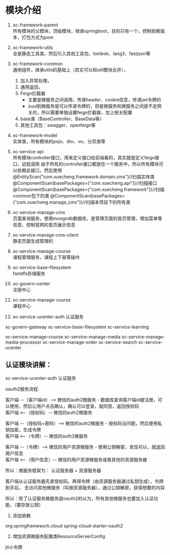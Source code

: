 # 模块介绍

1. xc-framework-parent\
所有模块的父模块，顶级模块，继承springboot，目的只有一个，控制依赖版本，打包方式为pom

2. xc-framework-utils\
全是静态工具类，然后引入其他工具包，lombok、lang3、fastjson等

3. xc-framework-common\
通用组件，继承utils的基础上（其实可以和util模块合并），
    1. 加入异常处理，
    2. 通用返回，
    3. Feign拦截器
        * 主要是微服务之间调用，传递header、cookie信息，传递jwt令牌的
        * zuul到微服务是可以传递令牌的，但是微服务和微服务之间是不走网关的，所以需要单独设置feign拦截器，加上相关配置
    4. base类（BaseController、BaseData等）
    5. 其他工具包：swagger、openfeign等

4. xc-framework-model\
实体类，所有模块的pojo、dto、vo、分页类等

5. xc-service-api\
所有模块controller接口，用来定义接口给前端看的，其实就是定义feign接口，远程调用
由于所有的controller接口都放在一个服务中，所以所有模块可以依赖此接口，然后使用
@EntityScan("com.xuecheng.framework.domain.cms")//扫描实体类
@ComponentScan(basePackages={"com.xuecheng.api"})//扫描接口
@ComponentScan(basePackages={"com.xuecheng.framework"})//扫描common包下的类
@ComponentScan(basePackages={"com.xuecheng.manage_cms"})//扫描本项目下的所有类

6. xc-service-manage-cms\
页面查询服务，使用mongodb数据库，是管理页面的首页管理，增加菜单等信息、控制官网的首页展示信息

7. xc-service-manage-cms-client\
静态页面生成管理的

8. xc-service-manage-course\
课程管理服务，课程上下架等操作

9. xc-service-base-filesystem\
fastdfs存储服务

10. xc-govern-center\
注册中心

11. xc-service-manage-course\
课程中心

12. xc-service-ucenter-auth
认证服务



xc-govern-gateway
xc-service-base-filesystem
xc-service-learning

xc-service-manage-course
xc-service-manage-media
xc-service-manage-media-processor
xc-service-manage-order
xc-service-search
xc-service-ucenter


## 认证模块讲解：
xc-service-ucenter-auth 认证服务

oauth2服务流程:

客户端 --（客户端id）--> 微信的auth2微服务 - 数据库查询客户端id被注册，可以使用，然后让用户点击确认，确认可以登录，就同意，返回授权码\
客户端 <--（授权码）-- 微信的auth2微服务

客户端 --（授权码+密码）--> 微信的auth2微服务 - 授权码没问题，然后使用私钥加密，生成令牌\
客户端 <--（令牌）-- 微信的auth2微服务

客户端 --（令牌）--> 微信的用户资源微服务 - 使用公钥解密，发现可以，就返回用户信息\
客户端 <--（用户信息）-- 微信的用户资源微服务或者其他的资源服务器

所以：微服务框架为：
认证服务器 + 资源服务器

客户端从认证服务器先拿授权码，再得令牌（由资源服务器通过私钥生成），令牌到手后，
去访问其他微服务（叫做资源服务器），通过公钥解密，获得想要的内容

所以：除了认证服务微服务是oauth2的以为，所有其他微服务也要加入认证功能，（要存放公钥）

1. 添加依赖
<!--springsecurity安全框架-->
<dependency>
    <groupId>org.springframework.cloud</groupId>
    <artifactId>spring-cloud-starter-oauth2</artifactId>
</dependency>

2. 增加资源微服务配置类ResourceServerConfig

jti小令牌

